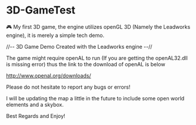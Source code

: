 # 3D-GameTest
:video_game:
My first 3D game, the engine utilizes openGL 3D (Namely the Leadworks engine), it is merely a simple tech demo.


//-- 3D Game Demo Created with the Leadworks engine --//

The game might require openAL to run (If you are getting the openAL32.dll is missing error) thus the link to the download of openAL is below

http://www.openal.org/downloads/

Please do not hesitate to report any bugs or errors!

I will be updating the map a little in the future to include some open world elements and a skybox.

Best Regards and Enjoy!
